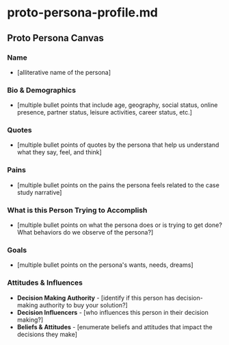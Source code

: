 # proto-persona-profile.md
<!--
## Description:
This prompt is designed to help product managers and design teams create an initial proto-persona profile that can be used to shape and validate a more comprehensive persona later in the product development process. The template covers key aspects of a persona, including demographics, quotes, pains, goals, and attitudes & influences.

## Usage Note:
To use this template effectively, collaborate with your product management and design team to gather and synthesize available user research, market data, and other relevant information. Fill in each section of the template with the most accurate and pertinent information to create a well-rounded proto-persona.

## Instructions:
1. Copy the Proto Persona Canvas template below.
2. Work with your product management and design team to fill in each section of the template based on available user research, market data, and other relevant information.
3. Use the completed proto-persona profile to guide further user research, persona validation, and product design decisions.

## AI Assistant's Role:
As an AI assistant, your role is to help the product manager and design team fill in the Proto Persona Canvas by asking probing questions and providing suggestions based on the information provided. Ensure that each section is completed with relevant and consistent information to create a cohesive proto-persona profile.

## Attribution:
Proto Persona Profile Prompt created by Dean Peters, 24Mar24

## Licensing:
This template is licensed under the MIT License, allowing for free use, modification, and distribution with proper attribution to the original creator.
-->

## Proto Persona Canvas

### Name
* [alliterative name of the persona]

### Bio & Demographics
* [multiple bullet points that include age, geography, social status, online presence, partner status, leisure activities, career status, etc.]

### Quotes
* [multiple bullet points of quotes by the persona that help us understand what they say, feel, and think]

### Pains
* [multiple bullet points on the pains the persona feels related to the case study narrative]

### What is this Person Trying to Accomplish
* [multiple bullet points on what the persona does or is trying to get done? What behaviors do we observe of the persona?]

### Goals
* [multiple bullet points on the persona's wants, needs, dreams]

### Attitudes & Influences

* **Decision Making Authority** - [identify if this person has decision-making authority to buy your solution?]
* **Decision Influencers** - [who influences this person in their decision making?]
* **Beliefs & Attitudes** - [enumerate beliefs and attitudes that impact the decisions they make]

<!-- 
AI Assistant: Let me know if you need any assistance or have additional questions as you work through the Proto Persona Canvas. I'm here to help you create a comprehensive and useful proto-persona profile!
-->

